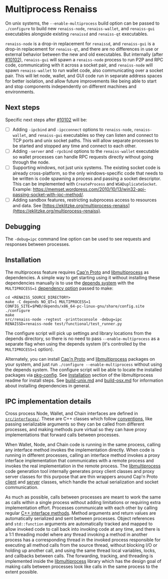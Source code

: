 # Multiprocess Renaiss

On unix systems, the `--enable-multiprocess` build option can be passed to `./configure` to build new `renaiss-node`, `renaiss-wallet`, and `renaiss-gui` executables alongside existing `renaissd` and `renaiss-qt` executables.

`renaiss-node` is a drop-in replacement for `renaissd`, and `renaiss-gui` is a drop-in replacement for `renaiss-qt`, and there are no differences in use or external behavior between the new and old executables. But internally (after [#10102](https://github.com/renaiss/renaiss/pull/10102)), `renaiss-gui` will spawn a `renaiss-node` process to run P2P and RPC code, communicating with it across a socket pair, and `renaiss-node` will spawn `renaiss-wallet` to run wallet code, also communicating over a socket pair. This will let node, wallet, and GUI code run in separate address spaces for better isolation, and allow future improvements like being able to start and stop components independently on different machines and environments.

## Next steps

Specific next steps after [#10102](https://github.com/renaiss/renaiss/pull/10102) will be:

- [ ] Adding `-ipcbind` and `-ipcconnect` options to `renaiss-node`, `renaiss-wallet`, and `renaiss-gui` executables so they can listen and connect to TCP ports and unix socket paths. This will allow separate processes to be started and stopped any time and connect to each other.
- [ ] Adding `-server` and `-rpcbind` options to the `renaiss-wallet` executable so wallet processes can handle RPC requests directly without going through the node.
- [ ] Supporting windows, not just unix systems. The existing socket code is already cross-platform, so the only windows-specific code that needs to be written is code spawning a process and passing a socket descriptor. This can be implemented with `CreateProcess` and `WSADuplicateSocket`. Example: https://memset.wordpress.com/2010/10/13/win32-api-passing-socket-with-ipc-method/.
- [ ] Adding sandbox features, restricting subprocess access to resources and data. See [https://eklitzke.org/multiprocess-renaiss](https://eklitzke.org/multiprocess-renaiss).

## Debugging

The `-debug=ipc` command line option can be used to see requests and responses between processes.

## Installation

The multiprocess feature requires [Cap'n Proto](https://capnproto.org/) and [libmultiprocess](https://github.com/chaincodelabs/libmultiprocess) as dependencies. A simple way to get starting using it without installing these dependencies manually is to use the [depends system](../depends) with the `MULTIPROCESS=1` [dependency option](../depends#dependency-options) passed to make:

```
cd <RENAISS_SOURCE_DIRECTORY>
make -C depends NO_QT=1 MULTIPROCESS=1
CONFIG_SITE=$PWD/depends/x86_64-pc-linux-gnu/share/config.site ./configure
make
src/renaiss-node -regtest -printtoconsole -debug=ipc
RENAISSD=renaiss-node test/functional/test_runner.py
```

The configure script will pick up settings and library locations from the depends directory, so there is no need to pass `--enable-multiprocess` as a separate flag when using the depends system (it's controlled by the `MULTIPROCESS=1` option).

Alternately, you can install [Cap'n Proto](https://capnproto.org/) and [libmultiprocess](https://github.com/chaincodelabs/libmultiprocess) packages on your system, and just run `./configure --enable-multiprocess` without using the depends system. The configure script will be able to locate the installed packages via [pkg-config](https://www.freedesktop.org/wiki/Software/pkg-config/). See [Installation](https://github.com/chaincodelabs/libmultiprocess#installation) section of the libmultiprocess readme for install steps. See [build-unix.md](build-unix.md) and [build-osx.md](build-osx.md) for information about installing dependencies in general.

## IPC implementation details

Cross process Node, Wallet, and Chain interfaces are defined in
[`src/interfaces/`](../src/interfaces/). These are C++ classes which follow
[conventions](developer-notes.md#internal-interface-guidelines), like passing
serializable arguments so they can be called from different processes, and
making methods pure virtual so they can have proxy implementations that forward
calls between processes.

When Wallet, Node, and Chain code is running in the same process, calling any
interface method invokes the implementation directly. When code is running in
different processes, calling an interface method invokes a proxy interface
implementation that communicates with a remote process and invokes the real
implementation in the remote process. The
[libmultiprocess](https://github.com/chaincodelabs/libmultiprocess) code
generation tool internally generates proxy client classes and proxy server
classes for this purpose that are thin wrappers around Cap'n Proto
[client](https://capnproto.org/cxxrpc.html#clients) and
[server](https://capnproto.org/cxxrpc.html#servers) classes, which handle the
actual serialization and socket communication.

As much as possible, calls between processes are meant to work the same as
calls within a single process without adding limitations or requiring extra
implementation effort. Processes communicate with each other by calling regular
[C++ interface methods](../src/interfaces/README.md). Method arguments and
return values are automatically serialized and sent between processes. Object
references and `std::function` arguments are automatically tracked and mapped
to allow invoked code to call back into invoking code at any time, and there is
a 1:1 threading model where any thread invoking a method in another process has
a corresponding thread in the invoked process responsible for executing all
method calls from the source thread, without blocking I/O or holding up another
call, and using the same thread local variables, locks, and callbacks between
calls. The forwarding, tracking, and threading is implemented inside the
[libmultiprocess](https://github.com/chaincodelabs/libmultiprocess) library
which has the design goal of making calls between processes look like calls in
the same process to the extent possible.
